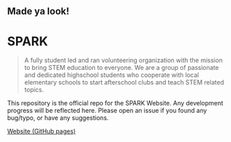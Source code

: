 Made ya look!
---

# SPARK
> A fully student led and ran volunteering organization with the mission to bring STEM education to everyone. We are a group of passionate and dedicated highschool students who cooperate with local elementary schools to start afterschool clubs and teach STEM related topics.

This repository is the official repo for the SPARK Website. Any development progress will be reflected here. Please open an issue if you found any bug/typo, or have any suggestions. 

[Website (GitHub pages)](https://stormblackthorn.github.io/SPARKWebsite/pages/home.html)
